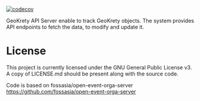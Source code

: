 [![codecov](https://codecov.io/gh/GeoKretyMap/geokrety-api/branch/master/graph/badge.svg)](https://codecov.io/gh/GeoKretyMap/geokrety-api)


GeoKrety API Server enable to track GeoKrety objects. The system provides API endpoints to fetch the data, to modify and update it.



# License

This project is currently licensed under the GNU General Public License v3. A copy of LICENSE.md should be present along with the source code. 

Code is based on fossasia/open-event-orga-server https://github.com/fossasia/open-event-orga-server
